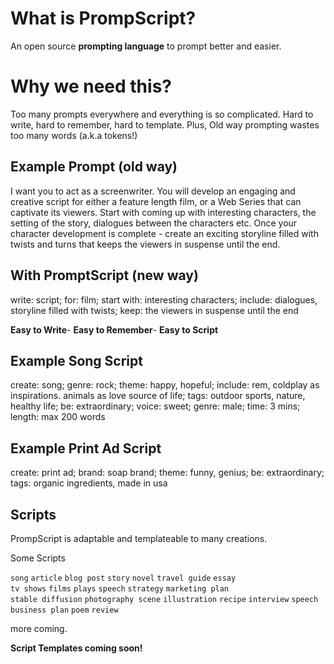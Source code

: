 # What is PrompScript?

An open source **prompting language** to prompt better and easier.

# Why we need this?

Too many prompts everywhere and everything is so complicated. 
Hard to write, hard to remember, hard to template.
Plus, Old way prompting wastes too many words (a.k.a tokens!)

## Example Prompt (old way)

I want you to act as a screenwriter. You will develop an engaging and creative script for either a feature length film, or a Web Series that can captivate its viewers. Start with coming up with interesting characters, the setting of the story, dialogues between the characters etc. Once your character development is complete - create an exciting storyline filled with twists and turns that keeps the viewers in suspense until the end. 

## With PromptScript (new way)
write: script;
for: film;
start with: interesting characters;
include: dialogues, storyline filled with twists;
keep: the viewers in suspense until the end


**Easy to Write**-
**Easy to Remember**-
**Easy to Script**




## Example Song Script

create: song;
genre: rock;
theme: happy, hopeful;
include: rem, coldplay as inspirations. animals as love source of life;
tags: outdoor sports, nature, healthy life;
be: extraordinary;
voice: sweet;
genre: male;
time: 3 mins;
length: max 200 words


## Example Print Ad Script

create: print ad;
brand: soap brand;
theme: funny, genius;
be: extraordinary;
tags: organic ingredients, made in usa




## Scripts

PrompScript is adaptable and templateable to many creations.

Some Scripts                                         

`song` `article` `blog post`  `story` `novel`  `travel guide`  `essay`                
`tv shows` `films` `plays`  `speech`  `strategy`  `marketing plan`                     
`stable diffusion` `photography scene` `illustration`
`recipe` `interview` `speech`  `business plan`   `poem`   `review` 

more coming.

**Script Templates coming soon!**
